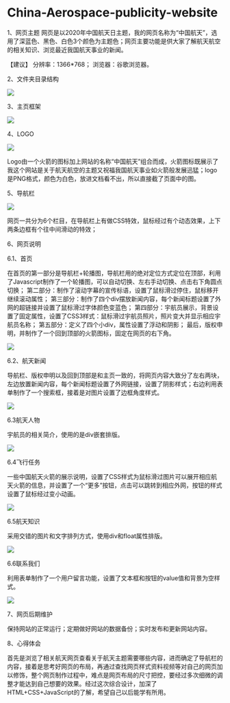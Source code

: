 # China-Aerospace-publicity-website
1、网页主题
网页是以2020年中国航天日主题，我的网页名称为“中国航天”，选用了深蓝色、黑色、白色3个颜色为主题色；网页主要功能是供大家了解航天航空的相关知识、浏览最近我国航天事业的新闻。

【建议】
分辨率：1366*768；
浏览器：谷歌浏览器。

2、文件夹目录结构

![](README_files/1.jpg)

3、主页框架

![](README_files/2.jpg)

4、LOGO

![](README_files/3.jpg)

Logo由一个火箭的图标加上网站的名称“中国航天”组合而成，火箭图标既展示了我这个网站是关于航天航空的主题又祝福我国航天事业如火箭般发展迅猛；logo是PNG格式，颜色为白色，放进文档看不出，所以直接截了页面中的图。

5、导航栏

![](README_files/4.jpg)

网页一共分为6个栏目，在导航栏上有做CSS特效，鼠标经过有个动态效果，上下两条边框有个往中间滑动的特效；

6、网页说明

6.1、首页

在首页的第一部分是导航栏+轮播图，导航栏用的绝对定位方式定位在顶部，利用了Javascript制作了一个轮播图，可以自动切换、左右手动切换、点击右下角圆点切换；
第二部分：制作了滚动字幕的宣传标语，设置了鼠标滑过停住，鼠标移开继续滚动属性；
第三部分：制作了四个div摆放新闻内容，每个新闻标题设置了外网的超链接并设置了鼠标滑过字体颜色变蓝色；
第四部分：宇航员展示，背景设置了固定属性，设置了CSS3样式：鼠标滑过宇航员照片，照片变大并显示相应宇航员名称；
第五部分：定义了四个小div，属性设置了浮动和阴影；
最后，版权申明，并制作了一个回到顶部的火箭图标，固定在网页的右下角。

![](README_files/5.jpg)

6.2、航天新闻

导航栏、版权申明以及回到顶部是和主页一致的，将网页内容大致分了左右两块，左边放置新闻内容，每个新闻标题设置了外网链接，设置了阴影样式；右边利用表单制作了一个搜索框，接着是对图片设置了边框角度样式。

![](README_files/6.jpg)

6.3航天人物

宇航员的相关简介，使用的是div嵌套排版。

![](README_files/7.jpg)

6.4飞行任务

一些中国航天火箭的展示说明，设置了CSS样式为鼠标滑过图片可以展开相应航天火箭的信息，并设置了一个“更多”按钮，点击可以跳转到相应外网，按钮的样式设置了鼠标经过变小动画。

![](README_files/8.jpg)

6.5航天知识

采用交错的图片和文字排列方式，使用div和float属性排版。

![](README_files/9.jpg)

6.6联系我们

利用表单制作了一个用户留言功能，设置了文本框和按钮的value值和背景为空样式。

![](README_files/10.jpg)

7、网页后期维护

保持网站的正常运行；定期做好网站的数据备份；实时发布和更新网站内容。

8、心得体会

首先是浏览了相关航天网页查看关于航天主题需要哪些内容，进而确定了导航栏的内容，接着是思考好网页的布局，再通过查找网页样式资料视频等对自己的网页加以修饰，整个网页制作过程中，难点是网页布局的尺寸把控，要经过多次细微的调整才能达到自己想要的效果。经过这次综合设计，加深了HTML+CSS+JavaScript的了解，希望自己以后能学有所用。





